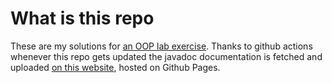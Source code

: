 # What is this repo

These are my solutions for [an OOP lab exercise](https://github.com/unibo-oop/lab07/tree/exercises/72-anonymous-nested-enum).
Thanks to github actions whenever this repo gets updated the javadoc documentation is fetched and uploaded [on this website](https://gioelebucci.github.io/ghpages_test/), hosted on Github Pages.
